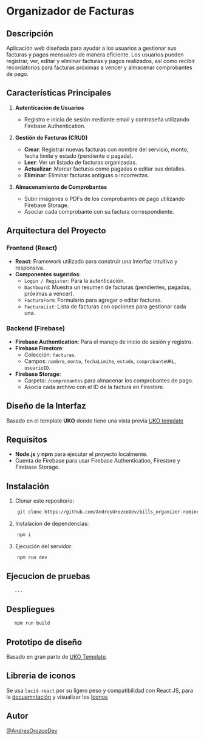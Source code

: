 # Organizador de Facturas

## Descripción

Aplicación web diseñada para ayudar a los usuarios a gestionar sus facturas y pagos mensuales de manera eficiente. Los usuarios pueden registrar, ver, editar y eliminar facturas y pagos realizados, así como recibir recordatorios para facturas próximas a vencer y almacenar comprobantes de pago.

## Características Principales

1. **Autenticación de Usuarios**

   - Registro e inicio de sesión mediante email y contraseña utilizando Firebase Authentication.

2. **Gestión de Facturas (CRUD)**

   - **Crear**: Registrar nuevas facturas con nombre del servicio, monto, fecha límite y estado (pendiente o pagada).
   - **Leer**: Ver un listado de facturas organizadas.
   - **Actualizar**: Marcar facturas como pagadas o editar sus detalles.
   - **Eliminar**: Eliminar facturas antiguas o incorrectas.

3. **Almacenamiento de Comprobantes**

   - Subir imágenes o PDFs de los comprobantes de pago utilizando Firebase Storage.
   - Asociar cada comprobante con su factura correspondiente.

## Arquitectura del Proyecto

### Frontend (React)

- **React**: Framework utilizado para construir una interfaz intuitiva y responsiva.
- **Componentes sugeridos**:
  - `Login / Register`: Para la autenticación.
  - `Dashboard`: Muestra un resumen de facturas (pendientes, pagadas, próximas a vencer).
  - `FacturaForm`: Formulario para agregar o editar facturas.
  - `FacturaList`: Lista de facturas con opciones para gestionar cada una.

### Backend (Firebase)

- **Firebase Authentication**: Para el manejo de inicio de sesión y registro.
- **Firebase Firestore**:
  - Colección: `facturas`.
  - Campos: `nombre`, `monto`, `fechaLimite`, `estado`, `comprobanteURL`, `usuarioID`.
- **Firebase Storage**:
  - Carpeta: `/comprobantes` para almacenar los comprobantes de pago.
  - Asocia cada archivo con el ID de la factura en Firestore.

## Diseño de la Interfaz
Basado en el template **UKO** donde tiene una vista previa [UKO template](https://uko-react-free.netlify.app/dashboard)

## Requisitos

- **Node.js** y **npm** para ejecutar el proyecto localmente.
- Cuenta de Firebase para usar Firebase Authentication, Firestore y Firebase Storage.

## Instalación

1. Clonar este repositorio:
```bash
    git clone https://github.com/AndresOrozcoDev/bills_organizer-reminder.git
```

2. Instalacion de dependencias:
```bash
    npm i
```

3. Ejecución del servidor:
```bash
    npm run dev
```

## Ejecucion de pruebas

```bash
   ...
```

## Despliegues

```bash
   npm run build
```

## Prototipo de diseño
Basado en gran parte de [UKO Template](https://uko-react-free.netlify.app/dashboard).

## Libreria de iconos
Se usa `lucid-react` por su ligero peso y compatibilidad con React JS, para la [docuemntación](https://lucide.dev/guide/packages/lucide-react) y visualizar los [Iconos](https://lucide.dev/icons/)

## Autor
[@AndresOrozcoDev](https://github.com/AndresOrozcoDev)